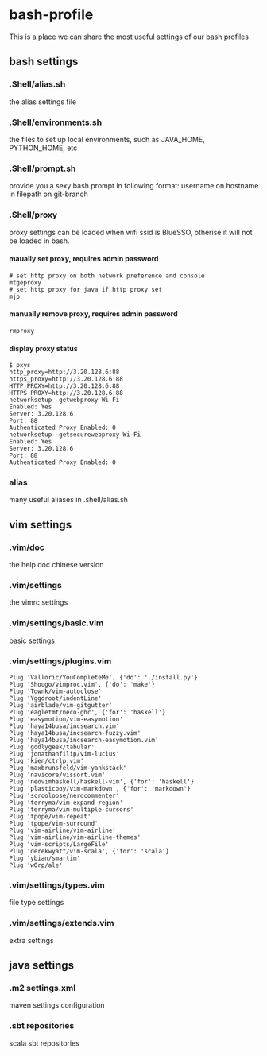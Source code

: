 # bash-profile
This is a place we can share the most useful settings of our bash profiles

## bash settings
### .Shell/alias.sh
the alias settings file

### .Shell/environments.sh
the files to set up local environments, such as JAVA_HOME, PYTHON_HOME, etc

### .Shell/prompt.sh
provide you a sexy bash prompt in following format:
username on hostname in filepath on git-branch

### .Shell/proxy
proxy settings can be loaded when wifi ssid is BlueSSO, otherise it will not be loaded in bash.
#### maually set proxy, requires admin password

```
# set http proxy on both network preference and console
mtgeproxy
# set http proxy for java if http proxy set
mjp
```
#### manually remove proxy, requires admin password

```
rmproxy
```

#### display proxy status

```
$ pxys
http_proxy=http://3.20.128.6:88
https_proxy=http://3.20.128.6:88
HTTP_PROXY=http://3.20.128.6:88
HTTPS_PROXY=http://3.20.128.6:88
networksetup -getwebproxy Wi-Fi
Enabled: Yes
Server: 3.20.128.6
Port: 88
Authenticated Proxy Enabled: 0
networksetup -getsecurewebproxy Wi-Fi
Enabled: Yes
Server: 3.20.128.6
Port: 88
Authenticated Proxy Enabled: 0
```

### alias
many useful aliases in .shell/alias.sh



## vim settings

### .vim/doc
the help doc chinese version

### .vim/settings
the vimrc settings

### .vim/settings/basic.vim
basic settings

### .vim/settings/plugins.vim

```
Plug 'Valloric/YouCompleteMe', {'do': './install.py'}
Plug 'Shougo/vimproc.vim', {'do': 'make'}
Plug 'Townk/vim-autoclose'
Plug 'Yggdroot/indentLine'
Plug 'airblade/vim-gitgutter'
Plug 'eagletmt/neco-ghc', {'for': 'haskell'}
Plug 'easymotion/vim-easymotion'
Plug 'haya14busa/incsearch.vim'
Plug 'haya14busa/incsearch-fuzzy.vim'
Plug 'haya14busa/incsearch-easymotion.vim'
Plug 'godlygeek/tabular'
Plug 'jonathanfilip/vim-lucius'
Plug 'kien/ctrlp.vim'
Plug 'maxbrunsfeld/vim-yankstack'
Plug 'navicore/vissort.vim'
Plug 'neovimhaskell/haskell-vim', {'for': 'haskell'}
Plug 'plasticboy/vim-markdown', {'for': 'markdown'}
Plug 'scrooloose/nerdcommenter'
Plug 'terryma/vim-expand-region'
Plug 'terryma/vim-multiple-cursors'
Plug 'tpope/vim-repeat'
Plug 'tpope/vim-surround'
Plug 'vim-airline/vim-airline'
Plug 'vim-airline/vim-airline-themes'
Plug 'vim-scripts/LargeFile'
Plug 'derekwyatt/vim-scala', {'for': 'scala'}
Plug 'ybian/smartim'
Plug 'w0rp/ale'
```

### .vim/settings/types.vim
file type settings

### .vim/settings/extends.vim
extra settings


## java settings

### .m2 settings.xml
maven settings configuration

### .sbt repositories
scala sbt repositories 


